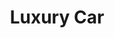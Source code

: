 ---
title: "Luxury Car"
subtitle: ""
# meta description
description: "This is meta description"
draft: false
---